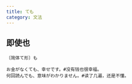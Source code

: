 ```yaml
---
title: ても
category: 文法
---
```


## 即使也

`〔简体て形〕も`

```example
お金がなくても、幸せです。#没有钱也很幸福。
何回読んでも、意味がわかりません。#读了几遍，还是不懂。
```
